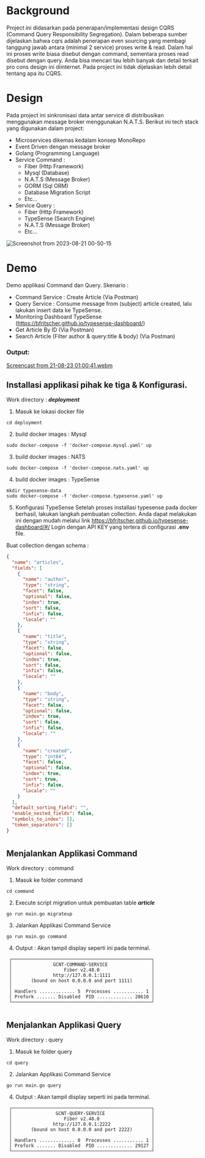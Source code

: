 # Background
Project ini didasarkan pada penerapan/implementasi design CQRS (Command Query Responsibility Segregation).
Dalam beberapa sumber dijelaskan bahwa cqrs adalah penerapan even sourcing yang membagi tanggung jawab antara (minimal 2 service) proses write & read.
Dalam hal ini proses write biasa disebut dengan command, sementara proses read disebut dengan query. 
Anda bisa mencari tau lebih banyak dan detail terkait pro cons design ini diinternet. Pada project ini tidak dijelaskan lebih detail tentang apa itu CQRS. 
 
# Design
Pada project ini sinkronisasi data antar service di distribusikan menggunakan message broker menggunakan N.A.T.S.
Berikut ini tech stack yang digunakan dalam project:
- Microservices dikemas kedalam konsep MonoRepo
- Event Driven dengan message broker
- Golang (Programming Language)
- Service Command :
    - Fiber (Http Framework)
    - Mysql (Database)
    - N.A.T.S (Message Broker)
    - GORM (Sql ORM)
    - Database Migration Script
    - Etc...
- Service Query :
    - Fiber (Http Framework)
    - TypeSense (Search Engine)
    - N.A.T.S (Message Broker)
    - Etc...


![Screenshot from 2023-08-21 00-50-15](https://github.com/opannapo/go-cqrs-nats-typesense/assets/18698574/e7b0653b-0d09-482c-a84b-fb34f056f2e6)


# Demo
Demo applikasi Command dan Query.
Skenario :
- Command Service : Create Article (Via Postman)
- Query Service : Consume message from (subject) article created, lalu lakukan insert data ke TypeSense.
- Monitoring Dashboard TypeSense (https://bfritscher.github.io/typesense-dashboard/)
- Get Article By ID (Via Postman)
- Search Article (Filter author & query:title & body) (Via Postman)

### Output:
[Screencast from 21-08-23 01:00:41.webm](https://github.com/opannapo/go-cqrs-nats-typesense/assets/18698574/00e091f9-2429-48d1-92bb-5923b8be5b06)



## Installasi applikasi pihak ke tiga & Konfigurasi.
Work directory : **_deployment_**
1. Masuk ke lokasi docker file
```shell
cd deployment
```

2. build docker images : Mysql
```shell
sudo docker-compose -f 'docker-compose.mysql.yaml' up
```

3. build docker images : NATS
```shell
sudo docker-compose -f 'docker-compose.nats.yaml' up
```

4. build docker images : TypeSense
```shell
mkdir typesense-data
sudo docker-compose -f 'docker-compose.typesense.yaml' up
```

5. Konfigurasi TypeSense
Setelah proses installasi typesense pada docker berhasil, lakukan langkah pembuatan collection.
Anda dapat melakukan ini dengan mudah melalui link https://bfritscher.github.io/typesense-dashboard/#/
Login dengan API KEY yang tertera di configurasi **.env** file.

Buat collection dengan schema :
```json
{
  "name": "articles",
  "fields": [
    {
      "name": "author",
      "type": "string",
      "facet": false,
      "optional": false,
      "index": true,
      "sort": false,
      "infix": false,
      "locale": ""
    },
    {
      "name": "title",
      "type": "string",
      "facet": false,
      "optional": false,
      "index": true,
      "sort": false,
      "infix": false,
      "locale": ""
    },
    {
      "name": "body",
      "type": "string",
      "facet": false,
      "optional": false,
      "index": true,
      "sort": false,
      "infix": false,
      "locale": ""
    },
    {
      "name": "created",
      "type": "int64",
      "facet": false,
      "optional": false,
      "index": true,
      "sort": true,
      "infix": false,
      "locale": ""
    }
  ],
  "default_sorting_field": "",
  "enable_nested_fields": false,
  "symbols_to_index": [],
  "token_separators": []
}
```
#

## Menjalankan Applikasi Command
Work directory : command
1. Masuk ke folder command
```shell
cd command
```

2. Execute script migration untuk pembuatan table _**article**_
```shell
go run main.go migrateup
```

3. Jalankan Applikasi Command Service
```shell
go run main.go command
```
4. Output : Akan tampil display seperti ini pada terminal.
```shell
 ┌───────────────────────────────────────────────────┐ 
 │               GCNT-COMMAND-SERVICE                │ 
 │                   Fiber v2.48.0                   │ 
 │               http://127.0.0.1:1111               │ 
 │       (bound on host 0.0.0.0 and port 1111)       │ 
 │                                                   │ 
 │ Handlers ............. 5  Processes ........... 1 │ 
 │ Prefork ....... Disabled  PID ............. 28610 │ 
 └───────────────────────────────────────────────────┘ 
```

#
## Menjalankan Applikasi Query
Work directory : query
1. Masuk ke folder query
```shell
cd query
```

2. Jalankan Applikasi Command Service
```shell
go run main.go query
```
4. Output : Akan tampil display seperti ini pada terminal.
```shell
 ┌───────────────────────────────────────────────────┐ 
 │                GCNT-QUERY-SERVICE                 │ 
 │                   Fiber v2.48.0                   │ 
 │               http://127.0.0.1:2222               │ 
 │       (bound on host 0.0.0.0 and port 2222)       │ 
 │                                                   │ 
 │ Handlers ............. 8  Processes ........... 1 │ 
 │ Prefork ....... Disabled  PID ............. 29127 │ 
 └───────────────────────────────────────────────────┘ 
```


